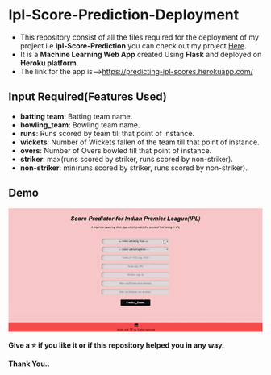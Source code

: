 # Ipl-Score-Prediction-Deployment
- This repository consist of all the files required for the deployment of my project i.e **Ipl-Score-Prediction** you can check out my project [Here](https://github.com/tushar176/IPL-Score-Prediction).
- It is a **Machine Learning Web App** created Using **Flask** and deployed on **Heroku platform**.
- The link for the app is-->https://predicting-ipl-scores.herokuapp.com/

## Input Required(Features Used)
- **batting team**: Batting team name.
- **bowling_team**: Bowling team name.
- **runs**: Runs scored by team till that point of instance.
- **wickets**: Number of Wickets fallen of the team till that point of instance.
- **overs**: Number of Overs bowled till that point of instance.
- **striker**: max(runs scored by striker, runs scored by non-striker).
- **non-striker**: min(runs scored by striker, runs scored by non-striker).

## Demo
 ![Demo of Web app](demo.gif)

**Give a ⭐ if you like it or if this repository helped you in any way.**

**Thank You..**
